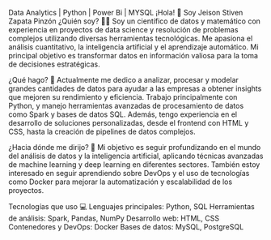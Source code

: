 Data Analytics | Python | Power Bi | MYSQL
¡Hola! 👋 Soy Jeison Stiven Zapata Pinzón
¿Quién soy? 🧑‍🔬
Soy un científico de datos y matemático con experiencia en proyectos de data science y  resolución de problemas complejos utilizando diversas herramientas tecnológicas. Me apasiona el análisis cuantitativo, la inteligencia artificial y el aprendizaje automático. Mi principal objetivo es transformar datos en información valiosa para la toma de decisiones estratégicas.

¿Qué hago? 🚀
Actualmente me dedico a analizar, procesar y modelar grandes cantidades de datos para ayudar a las empresas a obtener insights que mejoren su rendimiento y eficiencia. Trabajo principalmente con Python, y manejo herramientas avanzadas de procesamiento de datos como Spark y bases de datos SQL. Además, tengo experiencia en el desarrollo de soluciones personalizadas, desde el frontend con HTML y CSS, hasta la creación de pipelines de datos complejos.

¿Hacia dónde me dirijo? 🎯
Mi objetivo es seguir profundizando en el mundo del análisis de datos y la inteligencia artificial, aplicando técnicas avanzadas de machine learning y deep learning en diferentes sectores. También estoy interesado en seguir aprendiendo sobre DevOps y el uso de tecnologías como Docker para mejorar la automatización y escalabilidad de los proyectos.

Tecnologías que uso 💻
Lenguajes principales: Python, SQL
Herramientas de análisis: Spark, Pandas, NumPy
Desarrollo web: HTML, CSS
Contenedores y DevOps: Docker
Bases de datos: MySQL, PostgreSQL

